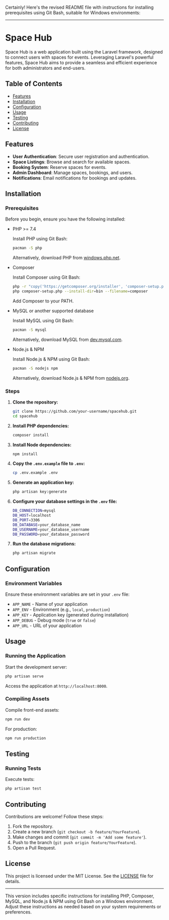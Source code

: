 Certainly! Here's the revised README file with instructions for installing prerequisites using Git Bash, suitable for Windows environments:

---

# Space Hub

Space Hub is a web application built using the Laravel framework, designed to connect users with spaces for events. Leveraging Laravel's powerful features, Space Hub aims to provide a seamless and efficient experience for both administrators and end-users.

## Table of Contents
- [Features](#features)
- [Installation](#installation)
- [Configuration](#configuration)
- [Usage](#usage)
- [Testing](#testing)
- [Contributing](#contributing)
- [License](#license)

## Features

- **User Authentication**: Secure user registration and authentication.
- **Space Listings**: Browse and search for available spaces.
- **Booking System**: Reserve spaces for events.
- **Admin Dashboard**: Manage spaces, bookings, and users.
- **Notifications**: Email notifications for bookings and updates.

## Installation

### Prerequisites
Before you begin, ensure you have the following installed:

- PHP >= 7.4

  Install PHP using Git Bash:
  ```sh
  pacman -S php
  ```

  Alternatively, download PHP from [windows.php.net](https://windows.php.net/download).

- Composer

  Install Composer using Git Bash:
  ```sh
  php -r "copy('https://getcomposer.org/installer', 'composer-setup.php');"
  php composer-setup.php --install-dir=bin --filename=composer
  ```

  Add Composer to your PATH.

- MySQL or another supported database

  Install MySQL using Git Bash:
  ```sh
  pacman -S mysql
  ```

  Alternatively, download MySQL from [dev.mysql.com](https://dev.mysql.com/downloads/mysql).

- Node.js & NPM

  Install Node.js & NPM using Git Bash:
  ```sh
  pacman -S nodejs npm
  ```

  Alternatively, download Node.js & NPM from [nodejs.org](https://nodejs.org/).

### Steps

1. **Clone the repository:**
    ```sh
    git clone https://github.com/your-username/spacehub.git
    cd spacehub
    ```

2. **Install PHP dependencies:**
    ```sh
    composer install
    ```

3. **Install Node dependencies:**
    ```sh
    npm install
    ```

4. **Copy the `.env.example` file to `.env`:**
    ```sh
    cp .env.example .env
    ```

5. **Generate an application key:**
    ```sh
    php artisan key:generate
    ```

6. **Configure your database settings in the `.env` file:**
    ```sh
    DB_CONNECTION=mysql
    DB_HOST=localhost
    DB_PORT=3306
    DB_DATABASE=your_database_name
    DB_USERNAME=your_database_username
    DB_PASSWORD=your_database_password
    ```

7. **Run the database migrations:**
    ```sh
    php artisan migrate
    ```

## Configuration

### Environment Variables

Ensure these environment variables are set in your `.env` file:

- `APP_NAME` - Name of your application
- `APP_ENV` - Environment (e.g., `local`, `production`)
- `APP_KEY` - Application key (generated during installation)
- `APP_DEBUG` - Debug mode (`true` or `false`)
- `APP_URL` - URL of your application

## Usage

### Running the Application

Start the development server:
```sh
php artisan serve
```
Access the application at `http://localhost:8000`.

### Compiling Assets

Compile front-end assets:
```sh
npm run dev
```
For production:
```sh
npm run production
```

## Testing

### Running Tests

Execute tests:
```sh
php artisan test
```

## Contributing

Contributions are welcome! Follow these steps:

1. Fork the repository.
2. Create a new branch (`git checkout -b feature/YourFeature`).
3. Make changes and commit (`git commit -m 'Add some feature'`).
4. Push to the branch (`git push origin feature/YourFeature`).
5. Open a Pull Request.

## License

This project is licensed under the MIT License. See the [LICENSE](LICENSE) file for details.

---

This version includes specific instructions for installing PHP, Composer, MySQL, and Node.js & NPM using Git Bash on a Windows environment. Adjust these instructions as needed based on your system requirements or preferences.
